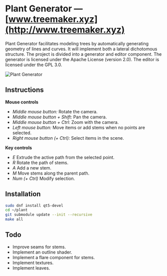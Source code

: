 # Plant Generator — [www.treemaker.xyz](http://www.treemaker.xyz)

Plant Generator facilitates modeling trees by automatically generating geometry of lines and curves. It will implement both a lateral dichotomous structure. The project is divided into a generator and editor component. The generator is licensed under the Apache License (version 2.0). The editor is licensed under the GPL 3.0.

![Plant Generator](http://www.treemaker.xyz/window.png)

## Instructions

__Mouse controls__
- _Middle mouse button:_ Rotate the camera.
- _Middle mouse button + Shift:_ Pan the camera.
- _Middle mouse button + Ctrl:_ Zoom with the camera.
- _Left mouse button:_ Move items or add stems when no points are selected.
- _Right mouse button (+ Ctrl):_ Select items in the scene.

__Key controls__
- _E_ Extrude the active path from the selected point.
- _R_ Rotate the path of stems.
- _A_ Add a new stem.
- _M_ Move stems along the parent path.
- _Num (+ Ctrl)_ Modify selection.

## Installation

```sh
sudo dnf install qt5-devel
cd ~/plant
git submodule update --init --recursive
make all
```

## Todo
- Improve seams for stems.
- Implement an outline shader.
- Implement a flare component for stems.
- Implement textures.
- Implement leaves.
